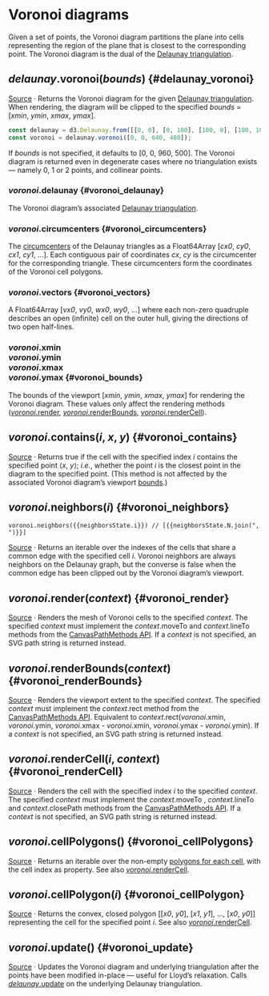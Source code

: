 <script setup>

import * as Plot from "@observablehq/plot";
import * as d3 from "d3";
import {shallowRef} from "vue";
import PlotRender from "../../components/PlotRender.js";

const random = d3.randomNormal.source(d3.randomLcg(42))();
const points = Array.from({length: 1000}, () => [random(), random()]);
const neighborsState = shallowRef({i: -1, N: []});

</script>

# Voronoi diagrams

<PlotRender defer :options='{
  axis: null,
  width: 688,
  height: 688,
  x: {domain: [-4, 3.5]},
  y: {domain: [-3, 3.5]},
  marks: [
    Plot.dot(points, {r: 2, fill: "currentColor"}),
    Plot.voronoiMesh(points, {strokeOpacity: 0.3})
  ]
}' />

Given a set of points, the Voronoi diagram partitions the plane into cells representing the region of the plane that is closest to the corresponding point. The Voronoi diagram is the dual of the [Delaunay triangulation](./delaunay.md).

## *delaunay*.voronoi(*bounds*) {#delaunay_voronoi}

[Source](https://github.com/d3/d3-delaunay/blob/main/src/delaunay.js) · Returns the Voronoi diagram for the given [Delaunay triangulation](./delaunay.md). When rendering, the diagram will be clipped to the specified *bounds* = [*xmin*, *ymin*, *xmax*, *ymax*].

```js
const delaunay = d3.Delaunay.from([[0, 0], [0, 100], [100, 0], [100, 100]]);
const voronoi = delaunay.voronoi([0, 0, 640, 480]);
```

If *bounds* is not specified, it defaults to [0, 0, 960, 500]. The Voronoi diagram is returned even in degenerate cases where no triangulation exists — namely 0, 1 or 2 points, and collinear points.

### *voronoi*.delaunay {#voronoi_delaunay}

The Voronoi diagram’s associated [Delaunay triangulation](./delaunay.md).

### *voronoi*.circumcenters {#voronoi_circumcenters}

The [circumcenters](http://mathworld.wolfram.com/Circumcenter.html) of the Delaunay triangles as a Float64Array [*cx0*, *cy0*, *cx1*, *cy1*, …]. Each contiguous pair of coordinates *cx*, *cy* is the circumcenter for the corresponding triangle. These circumcenters form the coordinates of the Voronoi cell polygons.

### *voronoi*.vectors {#voronoi_vectors}

A Float64Array [*vx0*, *vy0*, *wx0*, *wy0*, …] where each non-zero quadruple describes an open (infinite) cell on the outer hull, giving the directions of two open half-lines.

### *voronoi*.xmin<br>*voronoi*.ymin<br>*voronoi*.xmax<br>*voronoi*.ymax {#voronoi_bounds}

The bounds of the viewport [*xmin*, *ymin*, *xmax*, *ymax*] for rendering the Voronoi diagram. These values only affect the rendering methods ([*voronoi*.render](#voronoi_render), [*voronoi*.renderBounds](#voronoi_renderBounds), [*voronoi*.renderCell](#voronoi_renderCell)).

## *voronoi*.contains(*i*, *x*, *y*) {#voronoi_contains}

[Source](https://github.com/d3/d3-delaunay/blob/main/src/cell.js) · Returns true if the cell with the specified index *i* contains the specified point ⟨*x*, *y*⟩; *i.e.*, whether the point *i* is the closest point in the diagram to the specified point. (This method is not affected by the associated Voronoi diagram’s viewport [bounds](#voronoi_bounds).)

## *voronoi*.neighbors(*i*) {#voronoi_neighbors}

<PlotRender defer v-once :options='{
  axis: null,
  width: 688,
  height: 688,
  x: {domain: [-4, 3.5]},
  y: {domain: [-3, 3.5]},
  marks: [
    Plot.dot(points, {r: 2, fill: "currentColor"}),
    Plot.voronoiMesh(points, {strokeOpacity: 0.3}),
    Plot.link(points, {
      x1: (d) => d[0],
      y1: (d) => d[1],
      x2: (d) => d[0],
      y2: (d) => d[1],
      stroke: "red",
      strokeWidth: 2,
      markerStart: "dot",
      markerEnd: "arrow",
      render(index, scales, values, dimensions, context, next) {
        const {x1: X, y1: Y} = values;
        const delaunay = d3.Delaunay.from(points, (d, i) => X[i], (d, i) => Y[i]);
        const voronoi = delaunay.voronoi([0, 0, dimensions.width, dimensions.height]);
        function update(x, y) {
          const i = delaunay.find(x, y);
          const N = Array.from(voronoi.neighbors(i));
          neighborsState = {i, N};
          return next(
            d3.range(N.length),
            scales,
            {
              x1: N.map(() => X[i]),
              x2: N.map((j) => X[j]),
              y1: N.map(() => Y[i]),
              y2: N.map((j) => Y[j])
            },
            dimensions,
            context
          );
        }
        let line = update(0, 0);
        context.ownerSVGElement.addEventListener("pointermove", (event) => {
          const [x, y] = d3.pointer(event);
          const newline = update(Math.round(x), Math.round(y));
          line.replaceWith(newline);
          line = newline;
        });
        return line;
      }
    }),
  ]
}' />

```js-vue
voronoi.neighbors({{neighborsState.i}}) // [{{neighborsState.N.join(", ")}}]
```

[Source](https://github.com/d3/d3-delaunay/blob/main/src/voronoi.js) · Returns an iterable over the indexes of the cells that share a common edge with the specified cell *i*. Voronoi neighbors are always neighbors on the Delaunay graph, but the converse is false when the common edge has been clipped out by the Voronoi diagram’s viewport.

## *voronoi*.render(*context*) {#voronoi_render}

<PlotRender defer :options='{
  axis: null,
  width: 688,
  height: 688,
  x: {domain: [-4, 3.5]},
  y: {domain: [-3, 3.5]},
  marks: [
    Plot.dot(points, {r: 2, fill: "currentColor"}),
    Plot.voronoiMesh(points, {strokeOpacity: 1})
  ]
}' />

[Source](https://github.com/d3/d3-delaunay/blob/main/src/voronoi.js) · Renders the mesh of Voronoi cells to the specified *context*. The specified *context* must implement the *context*.moveTo and *context*.lineTo methods from the [CanvasPathMethods API](https://www.w3.org/TR/2dcontext/#canvaspathmethods). If a *context* is not specified, an SVG path string is returned instead.

## *voronoi*.renderBounds(*context*) {#voronoi_renderBounds}

<PlotRender defer :options='{
  axis: null,
  width: 688,
  height: 688,
  x: {domain: [-4, 3.5]},
  y: {domain: [-3, 3.5]},
  marks: [
    Plot.dot(points, {r: 2, fill: "currentColor", clip: true}),
    Plot.frame()
  ]
}' />

[Source](https://github.com/d3/d3-delaunay/blob/main/src/voronoi.js) · Renders the viewport extent to the specified *context*. The specified *context* must implement the *context*.rect method from the [CanvasPathMethods API](https://www.w3.org/TR/2dcontext/#canvaspathmethods). Equivalent to *context*.rect(*voronoi*.xmin, *voronoi*.ymin, *voronoi*.xmax - *voronoi*.xmin, *voronoi*.ymax - *voronoi*.ymin). If a *context* is not specified, an SVG path string is returned instead.

## *voronoi*.renderCell(*i*, *context*) {#voronoi_renderCell}

<PlotRender defer :options='{
  style: {overflow: "hidden"},
  axis: null,
  width: 688,
  height: 688,
  x: {domain: [-4, 3.5]},
  y: {domain: [-3, 3.5]},
  color: {scheme: $dark ? "turbo" : "orrd"},
  marks: [
    Plot.voronoi(Array.from(d3.union(d3.Delaunay.from(points).triangles), (i) => points[i]), {fill: (d, i) => -i}),
    Plot.dot(points, {r: 2, fill: "black"}),
    Plot.voronoiMesh(points, {stroke: "black", strokeOpacity: 1}),
    Plot.frame({stroke: "black"}),
  ]
}' />

[Source](https://github.com/d3/d3-delaunay/blob/main/src/voronoi.js) · Renders the cell with the specified index *i* to the specified *context*. The specified *context* must implement the *context*.moveTo , *context*.lineTo and *context*.closePath methods from the [CanvasPathMethods API](https://www.w3.org/TR/2dcontext/#canvaspathmethods). If a *context* is not specified, an SVG path string is returned instead.

## *voronoi*.cellPolygons() {#voronoi_cellPolygons}

[Source](https://github.com/d3/d3-delaunay/blob/main/src/voronoi.js) · Returns an iterable over the non-empty [polygons for each cell](#voronoi_cellPolygon), with the cell index as property. See also [*voronoi*.renderCell](#voronoi_renderCell).

## *voronoi*.cellPolygon(*i*) {#voronoi_cellPolygon}

[Source](https://github.com/d3/d3-delaunay/blob/main/src/voronoi.js) · Returns the convex, closed polygon [[*x0*, *y0*], [*x1*, *y1*], …, [*x0*, *y0*]] representing the cell for the specified point *i*. See also [*voronoi*.renderCell](#voronoi_renderCell).

## *voronoi*.update() {#voronoi_update}

[Source](https://github.com/d3/d3-delaunay/blob/main/src/voronoi.js) · Updates the Voronoi diagram and underlying triangulation after the points have been modified in-place — useful for Lloyd’s relaxation. Calls [*delaunay*.update](./delaunay.md#delaunay_update) on the underlying Delaunay triangulation.

